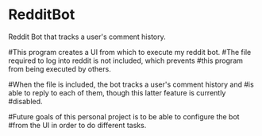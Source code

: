 # RedditBot
Reddit Bot that tracks a user's comment history.

#This program creates a UI from which to execute my reddit bot.
#The file required to log into reddit is not included, which prevents
#this program from being executed by others.

#When the file is included, the bot tracks a user's comment history and
#is able to reply to each of them, though this latter feature is currently
#disabled.

#Future goals of this personal project is to be able to configure the bot
#from the UI in order to do different tasks.
